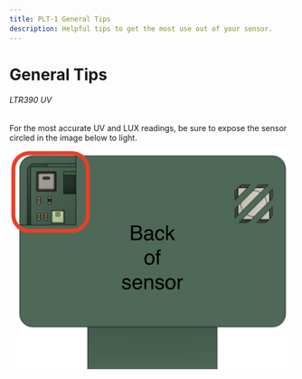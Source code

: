 ```yaml
---
title: PLT-1 General Tips
description: Helpful tips to get the most use out of your sensor.
---
```

# General Tips

###### LTR390 UV

For the most accurate UV and LUX readings, be sure to expose the sensor circled in the image below to light.

![](../../assets/screenshot-2024-10-22-at-3-35-46-pm.png)